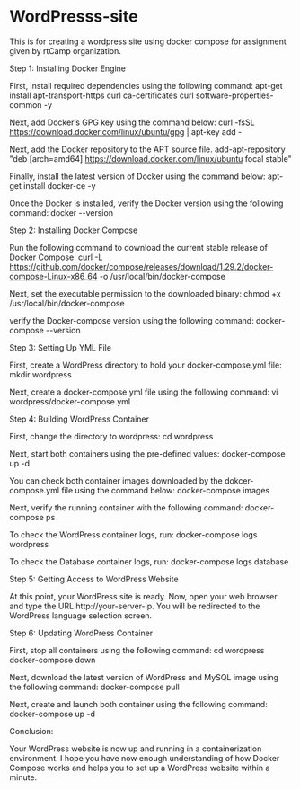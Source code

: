# WordPresss-site
This is for creating a wordpress site using docker compose for assignment given by rtCamp organization.

Step 1: Installing Docker Engine

  First, install required dependencies using the following command:
  apt-get install apt-transport-https curl ca-certificates curl software-properties-common -y

  Next, add Docker’s GPG key using the command below:
  curl -fsSL https://download.docker.com/linux/ubuntu/gpg | apt-key add -

  Next, add the Docker repository to the APT source file.
  add-apt-repository "deb [arch=amd64] https://download.docker.com/linux/ubuntu focal stable"

  Finally, install the latest version of Docker using the command below:
  apt-get install docker-ce -y

  Once the Docker is installed, verify the Docker version using the following command:
  docker --version

  

Step 2: Installing Docker Compose

  Run the following command to download the current stable release of Docker Compose:
  curl -L https://github.com/docker/compose/releases/download/1.29.2/docker-compose-Linux-x86_64 -o /usr/local/bin/docker-compose

  Next, set the executable permission to the downloaded binary:
  chmod +x /usr/local/bin/docker-compose

  verify the Docker-compose version using the following command:
  docker-compose --version

  

Step 3: Setting Up YML File

  First, create a WordPress directory to hold your docker-compose.yml file:
  mkdir wordpress

  Next, create a docker-compose.yml file using the following command:
  vi wordpress/docker-compose.yml

  

Step 4: Building WordPress Container

  First, change the directory to wordpress:
  cd wordpress

  Next, start both containers using the pre-defined values:
  docker-compose up -d

  You can check both container images downloaded by the dokcer-compose.yml file using the command below:
  docker-compose images

  Next, verify the running container with the following command:
  docker-compose ps

  To check the WordPress container logs, run:
  docker-compose logs wordpress

  To check the Database container logs, run:
  docker-compose logs database

  

Step 5: Getting Access to WordPress Website

At this point, your WordPress site is ready. Now, open your web browser and type the URL http://your-server-ip. You will be redirected to the WordPress language selection screen.



Step 6: Updating WordPress Container

  First, stop all containers using the following command:
  cd wordpress
  docker-compose down

  Next, download the latest version of WordPress and MySQL image using the following command:
  docker-compose pull

  Next, create and launch both container using the following command:
  docker-compose up -d

  

Conclusion:

  Your WordPress website is now up and running in a containerization environment. I hope you have now enough understanding of how Docker Compose works and helps you to set up a WordPress website within a minute.




